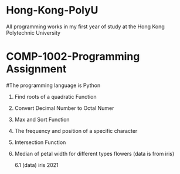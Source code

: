# Hong-Kong-PolyU

All programming works in my first year of study at the Hong Kong Polytechnic University

# COMP-1002-Programming Assignment
#The programming language is Python
1. Find roots of a quadratic Function
2. Convert Decimal Number to Octal Numer
3. Max and Sort Function
4. The frequency and position of a specific character
5. Intersection Function
6. Median of petal width for different types flowers (data is from iris)

   6.1 (data) iris 2021
